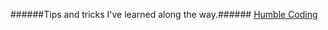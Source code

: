 ######Tips and tricks I've learned along the way.######
[Humble Coding](https://gabrie30.github.io/)
